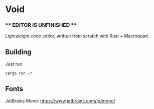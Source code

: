 # Void

### ** EDITOR IS UNFINISHED **

Lightweight code editor, written from scratch with Rust + Macroquad.

## Building
Just run
```
cargo run -r
```

## Fonts
JetBrains Mono: https://www.jetbrains.com/lp/mono/
